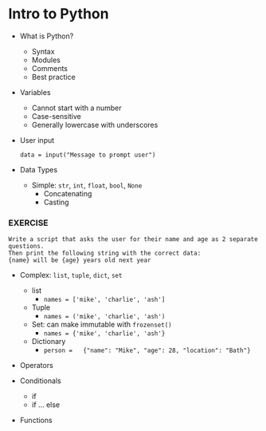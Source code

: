 # Intro to Python

- What is Python?
  - Syntax
  - Modules
  - Comments
  - Best practice
  

- Variables
  - Cannot start with a number
  - Case-sensitive
  - Generally lowercase with underscores

- User input
  ```
  data = input("Message to prompt user")
  ```

- Data Types
  - Simple: `str`, `int`, `float`, `bool`, `None`
    - Concatenating
    - Casting
### EXERCISE
```
Write a script that asks the user for their name and age as 2 separate questions. 
Then print the following string with the correct data:
{name} will be {age} years old next year
```
  - Complex: `list`, `tuple`, `dict`, `set`
    - list
      - ```names = ['mike', 'charlie', 'ash']```
    - Tuple
        - ```names = ('mike', 'charlie', 'ash')``` 
    - Set: can make immutable with `frozenset()`
        - ```names = {'mike', 'charlie', 'ash'}```
    - Dictionary
        - ```person =	{"name": "Mike", "age": 28, "location": "Bath"}``` 

- Operators

- Conditionals
  - if
  - if ... else
 
- Functions
  
